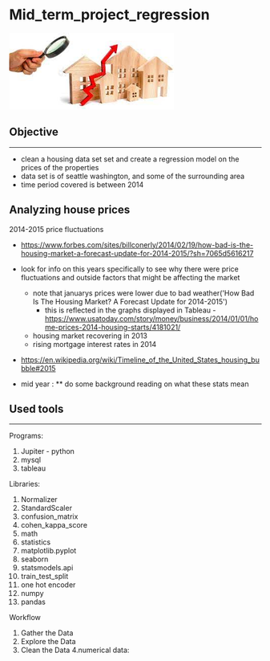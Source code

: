 # Mid_term_project_regression 

![photo](https://github.com/katoro-a/Mid_term_project_regression/blob/b83226f8325a50a070f6c673dce9134fe30c26b0/download.jpg)

## Objective
------------------------------------------------------------------- 
- clean a housing data set set and create a regression model on the prices of the properties 
- data set is of seattle washington, and some of the surrounding area  
- time period covered is between 2014 

## Analyzing house prices 
2014-2015 price fluctuations 
- https://www.forbes.com/sites/billconerly/2014/02/19/how-bad-is-the-housing-market-a-forecast-update-for-2014-2015/?sh=7065d5616217 
- look for info on this years specifically to see why there were price fluctuations and outside factors that might be affecting the market 
  - note that januarys prices were lower due to bad weather('How Bad Is The Housing Market? A Forecast Update for 2014-2015')
    - this is reflected in the graphs displayed in Tableau 
-https://www.usatoday.com/story/money/business/2014/01/01/home-prices-2014-housing-starts/4181021/
  - housing market recovering in 2013 
  - rising mortgage interest rates in 2014  
  
 - https://en.wikipedia.org/wiki/Timeline_of_the_United_States_housing_bubble#2015
  - mid year : ** do some background reading on what these stats mean 

## Used tools 
----------------------------------------------------
Programs: 
1. Jupiter - python  
2. mysql
3. tableau  

Libraries: 
1. Normalizer
2. StandardScaler
3. confusion_matrix
4. cohen_kappa_score
5. math
6. statistics 
7. matplotlib.pyplot
8. seaborn
9. statsmodels.api
10. train_test_split
11. one hot encoder
12. numpy
13. pandas 

Workflow 
1. Gather the Data 
2. Explore the Data
3. Clean the Data
  4.numerical data:
    










